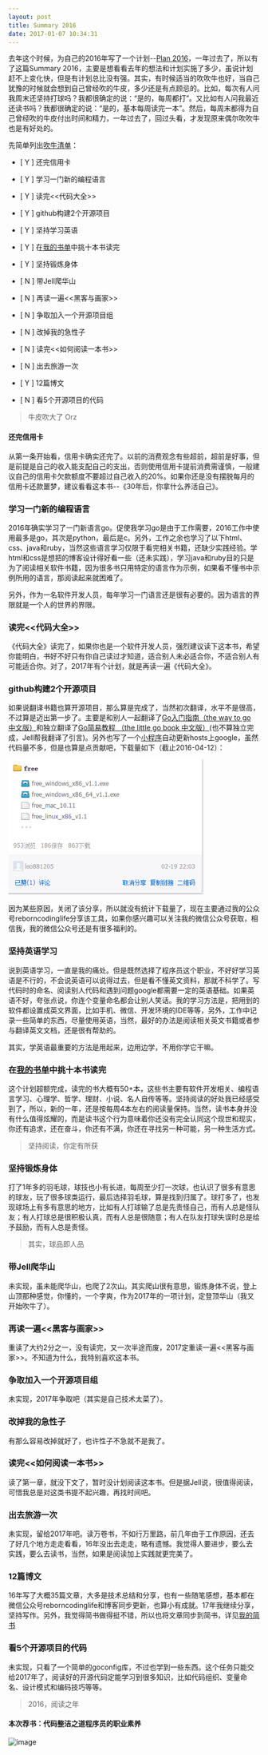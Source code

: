 ```yaml
---
layout: post
title: Summary 2016
date: 2017-01-07 10:34:31
---
```


去年这个时候，为自己的2016年写了一个计划--[Plan 2016](http://reborncodinglife.com/2016/01/13/plan-2016/)，一年过去了，所以有了这篇Summary 2016，主要是想看看去年的想法和计划实施了多少，虽说计划赶不上变化快，但是有计划总比没有强。其实，有时候适当的吹吹牛也好，当自己犹豫的时候就会想到自己曾经吹的牛皮，多少还是有点顾忌的。比如，每次有人问我周末还坚持打球吗？我都很确定的说：“是的，每周都打”。又比如有人问我最近还读书吗？我都很确定的说：“是的，基本每周读完一本”。然后，每周末都得为自己曾经吹的牛皮付出时间和精力，一年过去了，回过头看，才发现原来偶尔吹吹牛也是有好处的。

先简单列出[吹牛清单](http://reborncodinglife.com/2016/01/13/plan-2016/)：

- [ Y ] 还完信用卡

- [ Y ] 学习一门新的编程语言

- [ Y ] 读完<<代码大全>>

- [ Y ] github构建2个开源项目

- [ Y ] 坚持学习英语

- [ Y ] 在[我的书单](https://github.com/songleo/songleo.github.io/blob/master/_posts%2F2016-01-30-my-book-list.md)中挑十本书读完

- [ Y ] 坚持锻炼身体

- [ N ] 带Jell爬华山

- [ N ] 再读一遍<<黑客与画家>>

- [ N ] 争取加入一个开源项目组

- [ N ] 改掉我的急性子

- [ N ] 读完<<如何阅读一本书>>

- [ N ] 出去旅游一次

- [ Y ] 12篇博文

- [ N ] 看5个开源项目的代码

> 
> 牛皮吹大了 Orz
> 

#### 还完信用卡

从第一条开始看，信用卡确实还完了。以前的消费观念有些超前，超前是好事，但是前提是自己的收入能支配自己的支出，否则使用信用卡提前消费需谨慎，一般建议自己的信用卡欠款额度不要超过自己收入的20%。如果你还是没有摆脱每月的信用卡还款噩梦，建议看看这本书--《30年后，你拿什么养活自己》。

### 学习一门新的编程语言

2016年确实学习了一门新语言go。促使我学习go是由于工作需要，2016工作中使用最多是go，其次是python，最后是c。另外，工作之余也学习了以下html、css、java和ruby，当然这些语言学习仅限于看完相关书籍，还缺少实践经验。学html和css是想把的博客设计得好看一些（还未实践），学习java和ruby目的只是为了阅读相关软件书籍，因为很多书只用特定的语言作为示例，如果看不懂书中示例所用的语言，那阅读起来就困难了。

另外，作为一名软件开发人员，每年学习一门语言还是很有必要的。因为语言的界限就是一个人的世界的界限。

### 读完<<代码大全>>

《代码大全》读完了，如果你也是一个软件开发人员，强烈建议读下这本书，希望你能明白，书好不好只有你自己读过才知道，适合别人未必适合你，不适合别人有可能适合你。对了，2017年有个计划，就是再读一遍《代码大全》。

### github构建2个开源项目

如果说翻译书籍也算开源项目，那么算是完成了，当然初次翻译，水平不是很高，不过算是迈出第一步了。主要是和别人一起翻译了[Go入门指南（the way to go 中文版）](https://github.com/Unknwon/the-way-to-go_ZH_CN)和独立翻译了[Go简易教程 （the little go book 中文版）](https://github.com/songleo/the-little-go-book_ZH_CN)(也不算独立完成，Jell帮我翻译了引言)。另外也写了一个[小程序](https://github.com/songleo/update_hosts)自动更新hosts上google，虽然代码量不多，但是也算是点贡献吧，下载量如下（截止2016-04-12）：

![](/images/free_download_cnt.png)

因为某些原因，关闭了该分享，所以就没有统计下载量了，现在主要通过我的公众号reborncodinglife分享该工具，如果你感兴趣可以关注我的微信公众号获取，相信我，我的微信公众号还是有很多福利的。

### 坚持英语学习

说到英语学习，一直是我的痛处。但是既然选择了程序员这个职业，不好好学习英语是不行的，不会说英语可以说得过去，但是看不懂英文资料，那就不科学了。写代码时的命名、阅读别人代码和遇到问题google都需要一定的英语基础。如果英语不好，夸张点说，你连个变量命名都会让别人笑话。我的学习方法是，把用到的软件都设置成英文界面，比如手机、微信、开发环境的IDE等等，另外，工作中记录一些简单的东西，尽量使用英语，当然，最好的办法是阅读相关英文书籍或者参与翻译英文文档，还是很有帮助的。

其实，学英语最重要的方法是用起来，边用边学，不用你学它干嘛。

### 在[我的书单](https://github.com/songleo/songleo.github.io/blob/master/_posts%2F2016-01-30-my-book-list.md)中挑十本书读完

这个计划超额完成，读完的书大概有50+本，这些书主要有软件开发相关、编程语言学习、心理学、哲学、理财、小说、名人自传等等。坚持阅读的好处我已经感受到了，所以，新的一年，还是按每周4本左右的阅读量保持。当然，读书本身并没有什么值得炫耀的，而是读书这个行为意味着你还没有完全认同这个现世和现实，你还有追求，还在奋斗，你还有不满，你还在寻找另一种可能，另一种生活方式。

> 坚持阅读，你定有所获

### 坚持锻炼身体

打了1年多的羽毛球，球技也小有长进，每周至少打一次球，也认识了很多有意思的球友，玩了很多球类运行，最后选择羽毛球，算是找到归属了。球打多了，也发现球场上有多有意思的地方，比如有人打球输了总是先责怪自己，而有人总是怪队友；有人打球总是很积极认真，而有人总是很随意；有人在队友打球失误时总是给予鼓励，而有人总是责怪。

> 其实，球品即人品

### 带Jell爬华山

未实现，虽未能爬华山，也爬了2次山。其实爬山很有意思，锻炼身体不说，登上山顶那种感觉，你懂的，一个字爽，作为2017年的一项计划，定登顶华山（我又开始吹牛了）。

### 再读一遍<<黑客与画家>>

重读了大约2分之一，没有读完，又一次半途而废，2017定重读一遍<<黑客与画家>>。不知道为什么，我特别喜欢这本书。

### 争取加入一个开源项目组

未实现，2017年争取吧（其实是自己技术太菜了）。

### 改掉我的急性子

有那么容易改掉就好了，也许性子不急就不是我了。

### 读完<<如何阅读一本书>>

读了第一章，就没下文了，暂时没计划阅读这本书。但是据Jell说，很值得阅读，可惜我总是对这类书提不起兴趣，再找时间吧。

### 出去旅游一次

未实现，留给2017年吧。读万卷书，不如行万里路，前几年由于工作原因，还去了好几个地方走走看看，16年没出去走走，略有遗憾。我觉得人要进步，要么去实践，要么去读书，当然，如果是阅读加上实践就更完美了。

### 12篇博文

16年写了大概35篇文章，大多是技术总结和分享，也有一些随笔感想，基本都在微信公众号reborncodinglife和博客同步更新，也算小有成就。17年我继续分享，坚持写作。另外，我觉得简书做得挺不错，所以也将文章同步到简书，详见[我的简书](http://www.jianshu.com/u/b2075cf393f8)

### 看5个开源项目的代码

未实现，只看了一个简单的goconfig库，不过也学到一些东西。这个任务只能交给2017年了，阅读好的开源代码定能学习到很多知识，比如代码组织、变量命名、设计模式和编码技巧等等。

> 2016，阅读之年

#### 本次荐书：代码整洁之道程序员的职业素养

![image](http://img14.360buyimg.com/n1/s200x200_jfs/t3262/178/2406716875/115827/fbae1e27/57e15e78N550a9e89.jpg)

